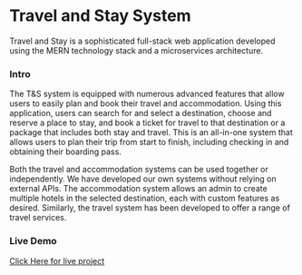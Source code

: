 # Travel and Stay System
Travel and Stay is a sophisticated full-stack web application developed using the MERN technology stack and a microservices architecture.

### Intro
The T&S system is equipped with numerous advanced features that allow users to easily plan and book their travel and accommodation. Using this application, users can search for and select a destination, choose and reserve a place to stay, and book a ticket for travel to that destination or a package that includes both stay and travel. This is an all-in-one system that allows users to plan their trip from start to finish, including checking in and obtaining their boarding pass.

Both the travel and accommodation systems can be used together or independently. We have developed our own systems without relying on external APIs. The accommodation system allows an admin to create multiple hotels in the selected destination, each with custom features as desired. Similarly, the travel system has been developed to offer a range of travel services.

### Live Demo
[Click Here for live project](https://stays-travels-system.netlify.app/)
